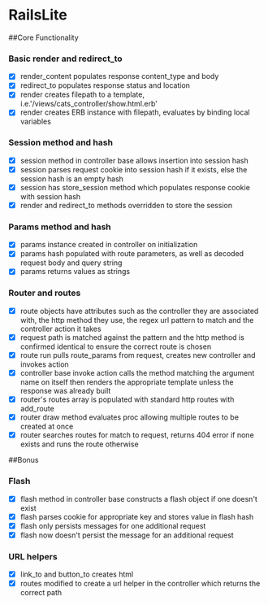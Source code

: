# RailsLite

##Core Functionality

### Basic render and redirect_to
- [X] render_content populates response content_type and body
- [X] redirect_to populates response status and location
- [X] render creates filepath to a template, i.e.'/views/cats_controller/show.html.erb'
- [X] render creates ERB instance with filepath, evaluates by binding local variables

### Session method and hash

- [X] session method in controller base allows insertion into session hash
- [X] session parses request cookie into session hash if it exists, else
    the session hash is an empty hash
- [X] session has store_session method which populates response cookie with session hash
- [X] render and redirect_to methods overridden to store the session

### Params method and hash

- [X] params instance created in controller on initialization
- [X] params hash populated with route parameters, as well as decoded request body
    and query string
- [X] params returns values as strings

### Router and routes

- [X] route objects have attributes such as the controller they are associated with,
    the http method they use, the regex url pattern to match and the controller
    action it takes
- [X] request path is matched against the pattern and the http method is confirmed
    identical to ensure the correct route is chosen
- [X] route run pulls route_params from request, creates new controller and invokes action
- [X] controller base invoke action calls the method matching the argument name on itself
    then renders the appropriate template unless the response was already built
- [X] router's routes array is populated with standard http routes with add_route
- [X] router draw method evaluates proc allowing multiple routes to be created at once
- [X] router searches routes for match to request, returns 404 error if none exists
    and runs the route otherwise

##Bonus

### Flash
- [X] flash method in controller base constructs a flash object if one doesn't exist
- [X] flash parses cookie for appropriate key and stores value in flash hash
- [X] flash only persists messages for one additional request
- [X] flash now doesn't persist the message for an additional request

### URL helpers
- [X] link_to and button_to creates html
- [X] routes modified to create a url helper in the controller which returns the
    correct path
